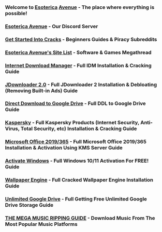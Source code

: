 ### Welcome to [Esoterica](https://www.dictionary.com/browse/esoterica) [Avenue](https://www.dictionary.com/browse/avenue) - The place where everything is possible!
### [Esoterica Avenue](https://discord.gg/enMG8bXUbn) - Our Discord Server
### [Get Started Into Cracks](getstartedintocracks.md) - Beginners Guides & Piracy Subreddits
### [Esoterica Avenue's Site List](sitelist.md) - Software & Games Megathread
### [Internet Download Manager](idm.md) - Full IDM Installation & Cracking Guide
### [JDownloader 2.0](jdownloader2.md) - Full JDownloader 2 Installation & Debloating (Removing Built-in Ads) Guide
### [Direct Download to Google Drive](ddltogdrive.md) - Full DDL to Google Drive Guide
### [Kaspersky](kaspersky.md) - Full Kaspersky Products (Internet Security, Anti-Virus, Total Security, etc) Installation & Cracking Guide
### [Microsoft Office 2019/365](microsoftoffice.md) - Full Microsoft Office 2019/365 Installation & Activation Using KMS Server Guide
### [Activate Windows](activatewindows.md) - Full Windows 10/11 Activation For FREE! Guide
### [Wallpaper Engine](wallpaperengine.md) - Full Cracked Wallpaper Engine Installation Guide
### [Unlimited Google Drive](unlimitedgdrive.md) - Full Getting Free Unlimited Google Drive Storage Guide
### [THE MEGA MUSIC RIPPING GUIDE](musicripping.md) - Download Music From The Most Popular Music Platforms

<meta property="og:title" content="Esoterica Avenue">
<meta property="og:description" content="Esoterica Avenue's GitHub Repo">
<meta property="og:image" content="https://cdn.discordapp.com/emojis/877212119764979752.png">
<meta property="og:color" content="#36C3FF">
